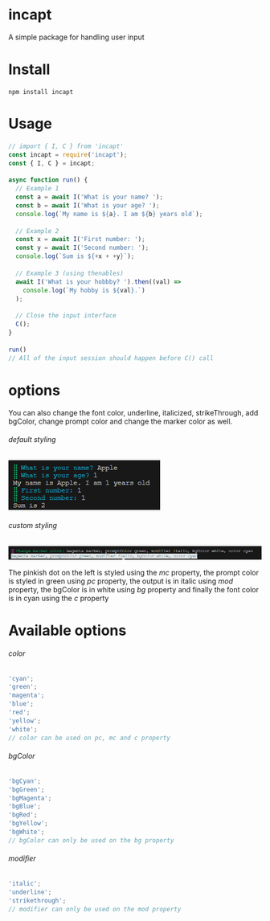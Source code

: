 # incapt

A simple package for handling user input

# Install

```npm
npm install incapt
```

# Usage

```javascript
// import { I, C } from 'incapt'
const incapt = require('incapt');
const { I, C } = incapt;

async function run() {
  // Example 1
  const a = await I('What is your name? ');
  const b = await I('What is your age? ');
  console.log(`My name is ${a}. I am ${b} years old`);

  // Example 2
  const x = await I('First number: ');
  const y = await I('Second number: ');
  console.log(`Sum is ${+x + +y}`);

  // Example 3 (using thenables)
  await I('What is your hobbby? ').then((val) =>
    console.log(`My hobby is ${val}.`)
  );

  // Close the input interface
  C();
}

run()
// All of the input session should happen before C() call
```

# options

You can also change the font color, underline, italicized, strikeThrough, add bgColor, change prompt color and change the marker color as well.

###### default styling

![This is the default styling screenshot](/assets/default.png 'with default styling')

###### custom styling

![This is the custom styling screenshot](/assets/options.png 'with custom styling')

The pinkish dot on the left is styled using the *mc* property, the prompt color is styled in green using *pc* property, the output is in italic using *mod* property, the bgColor is in white using *bg* property and finally the font color is in cyan using the *c* property

# Available options

###### color

```javascript
'cyan';
'green';
'magenta';
'blue';
'red';
'yellow';
'white';
// color can be used on pc, mc and c property
```

###### bgColor

```javascript
'bgCyan';
'bgGreen';
'bgMagenta';
'bgBlue';
'bgRed';
'bgYellow';
'bgWhite';
// bgColor can only be used on the bg property
```

###### modifier

```javascript
'italic';
'underline';
'strikethrough';
// modifier can only be used on the mod property
```
